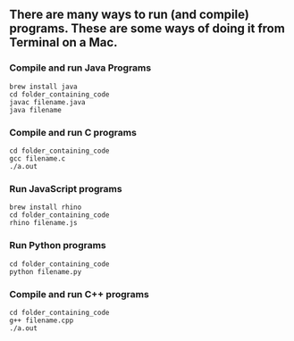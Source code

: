 ## There are many ways to run (and compile) programs. These are some ways of doing it from Terminal on a Mac.

### Compile and run Java Programs
    brew install java
    cd folder_containing_code
    javac filename.java
    java filename

### Compile and run C programs
    cd folder_containing_code
    gcc filename.c
    ./a.out

### Run JavaScript programs
    brew install rhino
    cd folder_containing_code
    rhino filename.js

### Run Python programs
    cd folder_containing_code
    python filename.py

### Compile and run C++ programs
    cd folder_containing_code
    g++ filename.cpp
    ./a.out
